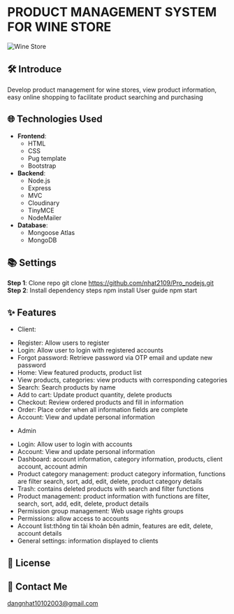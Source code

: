 # PRODUCT MANAGEMENT SYSTEM FOR WINE STORE
![Wine Store](https://res.cloudinary.com/dpt9rwzmw/image/upload/v1732635395/dlweqvmq8kvhtujytt8f.jpg)
## 🛠 Introduce  
Develop product management for wine stores, view product information, easy online shopping to facilitate product searching and purchasing

## 🌐 Technologies Used  
- **Frontend**:   
  - HTML  
  - CSS  
  - Pug template  
  - Bootstrap  
- **Backend**:   
  - Node.js  
  - Express  
  - MVC  
  - Cloudinary  
  - TinyMCE  
  - NodeMailer  
- **Database**:   
  - Mongoose Atlas  
  - MongoDB  

## 📚 Settings  
**Step 1**: Clone repo
git clone https://github.com/nhat2109/Pro_nodejs.git
**Step 2**: Install dependency steps
  npm install
User guide 
  npm start
## ✨ Features
- Client:
+ Register: Allow users to register
+ Login: Allow user to login with registered accounts
+ Forgot password: Retrieve password via OTP email and update new password
+ Home: View featured products, product list
+ View products, categories: view products with corresponding categories
+ Search: Search products by name
+ Add to cart: Update product quantity, delete products
+ Checkout: Review ordered products and fill in information
+ Order: Place order when all information fields are complete
+ Account: View and update personal information
- Admin
+ Login: Allow user to login with accounts
+ Account: View and update personal information
+ Dashboard: account information, category information, products, client account, account admin
+ Product category management: product category information, functions are filter search, sort, add, edit, delete, product category details
+ Trash: contains deleted products with search and filter functions
+ Product management: product information with functions are filter, search, sort, add, edit, delete, product details
+ Permission group management: Web usage rights groups
+ Permissions: allow access to accounts
+ Account list:thông tin tài khoản bên admin, features are edit, delete, account details
+ General settings: information displayed to clients
## 📜 License

## 📧 Contact Me
  dangnhat10102003@gmail.com
